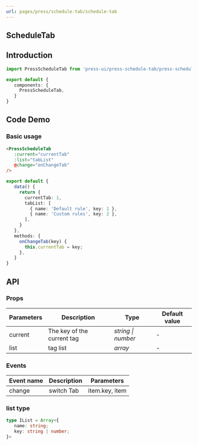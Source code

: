 ```yaml
---
url: pages/press/schedule-tab/schedule-tab
---
```


## ScheduleTab 


## Introduction

```ts
import PressScheduleTab from 'press-ui/press-schedule-tab/press-schedule-tab';

export default {
   components: {
     PressScheduleTab,
   }
}
```

## Code Demo

### Basic usage

```html
<PressScheduleTab
   :current="currentTab"
   :list="tabList"
   @change="onChangeTab"
/>
```

```ts
export default {
   data() {
     return {
       currentTab: 1,
       tabList: [
         { name: 'Default rule', key: 1 },
         { name: 'Custom rules', key: 2 },
       ],
     }
   },
   methods: {
     onChangeTab(key) {
       this.currentTab = key;
     },
   }
}
```

## API

### Props

| Parameters | Description                | Type               | Default value |
| ---------- | -------------------------- | ------------------ | ------------- |
| current    | The key of the current tag | _string \| number_ | -             |
| list       | tag list                   | _array_            | -             |



### Events

| Event name | Description | Parameters     |
| ---------- | ----------- | -------------- |
| change     | switch Tab  | item.key, item |


### list type

```ts
type IList = Array<{
   name: string;
   key: string | number;
}>
```
